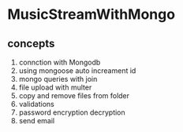 # MusicStreamWithMongo

concepts
------------------
1. connction with Mongodb
2. using mongoose auto increament id
3. mongo queries with join
4. file upload with multer
5. copy and remove files from folder
6. validations
7. password encryption decryption
8. send email
